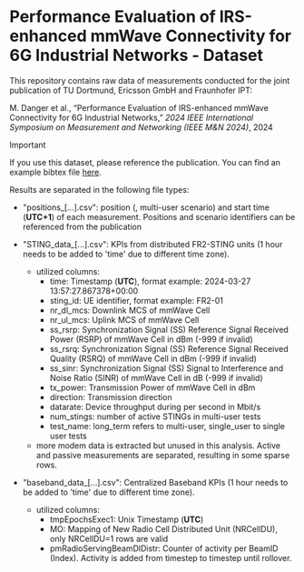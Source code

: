 # Performance Evaluation of IRS-enhanced mmWave Connectivity for 6G Industrial Networks - Dataset
This repository contains raw data of measurements conducted for the joint publication of TU Dortmund, Ericsson GmbH and Fraunhofer IPT: 

M. Danger et al., “Performance Evaluation of IRS-enhanced mmWave Connectivity for 6G Industrial Networks,” *2024 IEEE International Symposium on Measurement and Networking (IEEE M&N 2024)*, 2024

> [!IMPORTANT]  
> If you use this dataset, please reference the publication. You can find an example bibtex file [here](TUDo_Industrial_mmWave.bib).

Results are separated in the following file types:

- "positions_[...].csv": position (, multi-user scenario) and start time (**UTC+1**) of each measurement. Positions and scenario identifiers can be referenced from the publication 
- "STING_data_[...].csv": KPIs from distributed FR2-STING units (1 hour needs to be added to 'time' due to different time zone).
  - utilized columns: 
    - time: Timestamp (**UTC**), format example: 2024-03-27 13:57:27.867378+00:00
    - sting_id: UE identifier, format example: FR2-01
    - nr_dl_mcs: Downlink MCS of mmWave Cell
    - nr_ul_mcs: Uplink MCS of mmWave Cell
    - ss_rsrp: Synchronization Signal (SS) Reference Signal Received Power (RSRP) of mmWave Cell in dBm (-999 if invalid)
    - ss_rsrq: Synchronization Signal (SS) Reference Signal Received Quality (RSRQ) of mmWave Cell in dBm (-999 if invalid)
    - ss_sinr: Synchronization Signal (SS) Signal to Interference and Noise Ratio (SINR) of mmWave Cell in dB (-999 if invalid)
    - tx_power: Transmission Power of mmWave Cell in dBm
    - direction: Transmission direction
    - datarate: Device throughput during per second in Mbit/s
    - num_stings: number of active STINGs in multi-user tests
    - test_name: long_term refers to multi-user, single_user to single user tests 
  - more modem data is extracted but unused in this analysis. Active and passive measurements are separated, resulting in some sparse rows. 

- "baseband_data_[...].csv": Centralized Baseband KPIs (1 hour needs to be added to 'time' due to different time zone).
  - utilized columns: 
    - tmpEpochsExec1: Unix Timestamp (**UTC**) 
    - MO: Mapping of New Radio Cell Distributed Unit (NRCellDU), only NRCellDU=1 rows are valid
    - pmRadioServingBeamDlDistr: Counter of activity per BeamID (Index). Activity is added from timestep to timestep until rollover.
